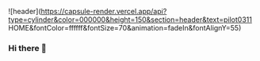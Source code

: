 ![header](https://capsule-render.vercel.app/api?type=cylinder&color=000000&height=150&section=header&text=pilot0311 HOME&fontColor=ffffff&fontSize=70&animation=fadeIn&fontAlignY=55)

### Hi there 👋
